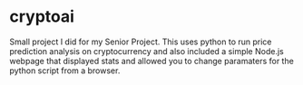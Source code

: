 # cryptoai

Small project I did for my Senior Project. This uses python to run price prediction analysis on cryptocurrency and also included a simple
Node.js webpage that displayed stats and allowed you to change paramaters for the python script from a browser.

